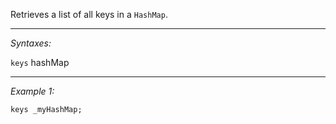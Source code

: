 Retrieves a list of all keys in a `HashMap`.


---
*Syntaxes:*

`keys` hashMap

---
*Example 1:*

```sqf
keys _myHashMap;
```